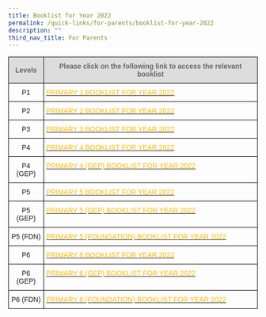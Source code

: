```yaml
---
title: Booklist for Year 2022
permalink: /quick-links/for-parents/booklist-for-year-2022
description: ""
third_nav_title: For Parents
---
```

<style type="text/css">
.tg  {border-collapse:collapse;border-spacing:0;}
.tg td{border-color:black;border-style:solid;border-width:1px;font-family:Arial, sans-serif;font-size:14px;
  overflow:hidden;padding:10px 5px;word-break:normal;}
.tg th{border-color:black;border-style:solid;border-width:1px;font-family:Arial, sans-serif;font-size:14px;
  font-weight:normal;overflow:hidden;padding:10px 5px;word-break:normal;}
.tg .tg-feqv{background-color:#DDD;color:#666;font-weight:bold;text-align:center;vertical-align:middle}
.tg .tg-nrix{text-align:center;vertical-align:middle}
.tg .tg-zyxe{color:#FDB900;text-align:left;vertical-align:top}
</style>
<table class="tg">
<thead>
  <tr>
    <th class="tg-feqv"><span style="color:#666;background-color:#DDD">Levels</span></th>
    <th class="tg-feqv"><span style="color:#666;background-color:#DDD">Please click on the following link to access the relevant booklist</span><br></th>
  </tr>
</thead>
<tbody>
  <tr>
    <td class="tg-nrix">P1</td>
    <td class="tg-zyxe"><a href="https://www.shps.moe.edu.sg/qql/slot/u548/Booklist%202022/Primary%201%20Booklist%202022.pdf"><span style="text-decoration:none;color:#FDB900">PRIMARY 1 BOOKLIST FOR YEAR 2022</span></a></td>
  </tr>
  <tr>
    <td class="tg-nrix"> P2</td>
    <td class="tg-zyxe"><a href="https://www.shps.moe.edu.sg/qql/slot/u548/Booklist%202022/Primary%202%20Booklist%202022.pdf"><span style="text-decoration:none;color:#FDB900">PRIMARY 2 BOOKLIST FOR YEAR 2022 </span></a></td>
  </tr>
  <tr>
    <td class="tg-nrix"> P3</td>
    <td class="tg-zyxe"><a href="https://www.shps.moe.edu.sg/qql/slot/u548/Booklist%202022/Primary%203%20Booklist%202022.pdf"><span style="text-decoration:none;color:#FDB900">PRIMARY 3 BOOKLIST FOR YEAR 2022</span></a></td>
  </tr>
  <tr>
    <td class="tg-nrix"> P4</td>
    <td class="tg-zyxe"><a href="https://www.shps.moe.edu.sg/qql/slot/u548/Booklist%202022/Primary%204%20Booklist%202022.pdf"><span style="text-decoration:none;color:#FDB900">PRIMARY 4 BOOKLIST FOR YEAR 2022</span></a></td>
  </tr>
  <tr>
    <td class="tg-nrix"> P4 (GEP)</td>
    <td class="tg-zyxe"><a href="https://www.shps.moe.edu.sg/qql/slot/u548/Booklist%202022/Primary%204%20GEP%20Booklist%202022.pdf"><span style="text-decoration:none;color:#FDB900">PRIMARY 4 (GEP) BOOKLIST FOR YEAR 2022</span></a></td>
  </tr>
  <tr>
    <td class="tg-nrix"> P5</td>
    <td class="tg-zyxe"><a href="https://www.shps.moe.edu.sg/qql/slot/u548/Booklist%202022/Primary%205%20Booklist%202022.pdf"><span style="text-decoration:none;color:#FDB900">PRIMARY 5 BOOKLIST FOR YEAR 2022</span></a></td>
  </tr>
  <tr>
    <td class="tg-nrix"> P5 (GEP)</td>
    <td class="tg-zyxe"><a href="https://www.shps.moe.edu.sg/qql/slot/u548/Booklist%202022/Primary%205%20GEP%20Booklist%202022.pdf"><span style="text-decoration:none;color:#FDB900">PRIMARY 5 (GEP) BOOKLIST FOR YEAR 2022</span></a></td>
  </tr>
  <tr>
    <td class="tg-nrix"> P5 (FDN)</td>
    <td class="tg-zyxe"><a href="https://www.shps.moe.edu.sg/qql/slot/u548/Booklist%202022/Primary%205%20Foundation%20Booklist%202022.pdf"><span style="text-decoration:none;color:#FDB900">PRIMARY 5 (FOUNDATION) BOOKLIST FOR YEAR 2022</span></a></td>
  </tr>
  <tr>
    <td class="tg-nrix"> P6</td>
    <td class="tg-zyxe"><a href="https://www.shps.moe.edu.sg/qql/slot/u548/Booklist%202022/Primary%206%20Booklist%202022.pdf"><span style="text-decoration:none;color:#FDB900">PRIMARY 6 BOOKLIST FOR YEAR 2022</span></a></td>
  </tr>
  <tr>
    <td class="tg-nrix"> P6 (GEP)</td>
    <td class="tg-zyxe"><a href="https://www.shps.moe.edu.sg/qql/slot/u548/Booklist%202022/Primary%206%20GEP%20Booklist%202022.pdf"><span style="text-decoration:none;color:#FDB900">PRIMARY 6 (GEP) BOOKLIST FOR YEAR 2022</span></a></td>
  </tr>
  <tr>
    <td class="tg-nrix"> P6 (FDN)</td>
    <td class="tg-zyxe"><a href="https://www.shps.moe.edu.sg/qql/slot/u548/Booklist%202022/Primary%206%20Foundation%20Booklist%202022.pdf"><span style="text-decoration:none;color:#FDB900">PRIMARY 6 (FOUNDATION) BOOKLIST FOR YEAR 2022</span></a></td>
  </tr>
</tbody>
</table>